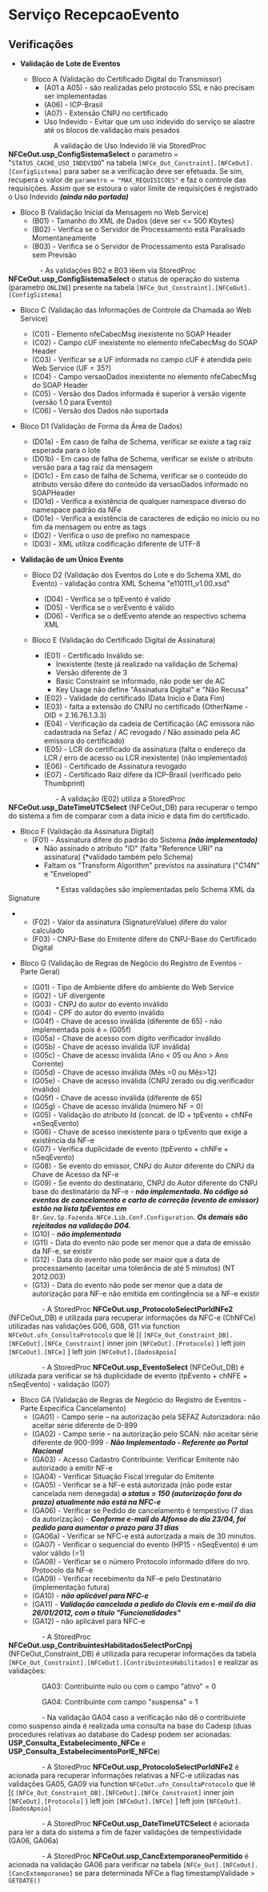 # Serviço RecepcaoEvento
 
## Verificações

 * **Validação de Lote de Eventos**

   * Bloco A (Validação do Certificado Digital do Transmissor)
     * (A01 a A05) - são realizadas pelo protocolo SSL e não precisam ser implementadas
     * (A06) - ICP-Brasil
     * (A07) - Extensão CNPJ no certificado
     * Uso Indevido  - Evitar que um uso indevido do serviço se alastre até os blocos de validação mais pesados

&nbsp;&nbsp;&nbsp;&nbsp;&nbsp;&nbsp;&nbsp;&nbsp;&nbsp;&nbsp;&nbsp;&nbsp;&nbsp;&nbsp;&nbsp;&nbsp;&nbsp;&nbsp;&nbsp;&nbsp;&nbsp;&nbsp; A validação de Uso Indevido lê via StoredProc **NFCeOut.usp_ConfigSistemaSelect** o parametro = "`STATUS_CACHE_USO_INDEVIDO`" na tabela `[NFCe_Out_Constraint].[NFCeOut].[ConfigSistema]` para saber se a verificação deve ser efetuada.
Se sim, recupera o valor de `parametro = "MAX_REQUISICOES"` e faz o controle das requisições.
Assim que se estoura o valor limite de requisições é registrado o Uso Indevido **_(ainda não portada)_**

   * Bloco B (Validação Inicial da Mensagem no Web Service)
     * (B01) - Tamanho do XML de Dados (deve ser <= 500 Kbytes)
     * (B02) - Verifica se o Servidor de Processamento está Paralisado Momentaneamente
     * (B03) - Verifica se o Servidor de Processamento está Paralisado sem Previsão

&nbsp;&nbsp;&nbsp;&nbsp;&nbsp;&nbsp;&nbsp;&nbsp;&nbsp;&nbsp;&nbsp;&nbsp;&nbsp;&nbsp;&nbsp; - As validações B02 e B03 lêem via StoredProc **NFCeOut.usp_ConfigSistemaSelect** o status de operação do sistema (parametro `ONLINE`) presente na tabela `[NFCe_Out_Constraint].[NFCeOut].[ConfigSistema]`

   * Bloco C (Validação das Informações de Controle da Chamada ao Web Service)
     * (C01) - Elemento nfeCabecMsg inexistente no SOAP Header
     * (C02) - Campo cUF inexistente no elemento nfeCabecMsg do SOAP Header
     * (C03) - Verificar se a UF informada no campo cUF é atendida pelo Web Service (UF = 35?)
     * (C04) - Campo versaoDados inexistente no elemento nfeCabecMsg do SOAP Header
     * (C05) - Versão dos Dados informada é superior à versão vigente (versão 1.0 para Evento)
     * (C06) - Versão dos Dados não suportada

   * Bloco D1 (Validação de Forma da Área de Dados)
     * (D01a) - Em caso de falha de Schema, verificar se existe a tag raiz esperada para o lote
     * (D01b) - Em caso de falha de Schema, verificar se existe o atributo versão para a tag raiz da mensagem
     * (D01c) - Em caso de falha de Schema, verificar se o conteúdo do atributo versão difere do conteúdo da versaoDados informado no SOAPHeader
     * (D01d) - Verifica a existência de qualquer namespace diverso do namespace padrão da NFe
     * (D01e) - Verifica a existência de caracteres de edição no início ou no fim da mensagem ou entre as tags
     * (D02) - Verifica o uso de prefixo no namespace
     * (D03) - XML utiliza codificação diferente de UTF-8

 * **Validação de um Único Evento**

   * Bloco D2 (Validação dos Eventos do Lote e do Schema XML do Evento) - validação contra XML Schema "e110111_v1.00.xsd"
     * (D04) - Verifica se o tpEvento é valido
     * (D05) - Verifica se o verEvento é válido
     * (D06) - Verifica se o detEvento atende ao respectivo schema XML

   * Bloco E (Validação do Certificado Digital de Assinatura)
     * (E01) - Certificado Inválido se:
       * Inexistente (teste já realizado na validação de Schema)
       * Versão diferente de 3
       * Basic Constraint se informado,  não pode ser de AC 
       * Key Usage não define "Assinatura Digital" e "Não Recusa" 
     * (E02) - Validade do certificado (Data Inicio e Data Fim)
     * (E03) - falta a extensão do CNPJ no certificado (OtherName - OID = 2.16.76.1.3.3)
     * (E04) - Verificação da cadeia de Certificação (AC emissora não cadastrada na Sefaz / AC revogado / Não assinado pela AC emissora do certificado)
     * (E05) - LCR do certificado da assinatura (falta o endereço da LCR / erro de acesso ou LCR inexistente) (não implementado)
     * (E06) - Certificado de Assinatura revogado
     * (E07) - Certificado Raiz difere da ICP-Brasil (verificado pelo Thumbprint)

&nbsp;&nbsp;&nbsp;&nbsp;&nbsp;&nbsp;&nbsp;&nbsp;&nbsp;&nbsp;&nbsp;&nbsp;&nbsp;&nbsp;&nbsp;&nbsp;&nbsp;&nbsp;&nbsp;&nbsp;&nbsp;&nbsp;&nbsp; - A validação (E02) utiliza a StoredProc **NFCeOut.usp_DateTimeUTCSelect** (NFCeOut_DB) para recuperar o tempo do sistema a fim de comparar com a data início e data fim do certificado.

   * Bloco F (Validação da Assinatura Digital)
     * (F01) - Assinatura difere do padrão do Sistema **_(não implementado)_**
       * Não assinado o atributo "ID" (falta "Reference URI" na assinatura) (*validado também pelo Schema)
       * Faltam os "Transform Algorithm" previstos na assinatura ("C14N" e "Enveloped"

&nbsp;&nbsp;&nbsp;&nbsp;&nbsp;&nbsp;&nbsp;&nbsp;&nbsp;&nbsp;&nbsp;&nbsp;&nbsp;&nbsp;&nbsp;&nbsp;&nbsp;&nbsp;&nbsp;&nbsp;&nbsp;&nbsp;&nbsp; * Estas validações são implementadas pelo Schema XML da Signature

   * * (F02) - Valor da assinatura (SignatureValue) difere do valor calculado
     * (F03) - CNPJ-Base do Emitente difere do CNPJ-Base do Certificado Digital

   * Bloco G (Validação de Regras de Negócio do Registro de Eventos - Parte Geral)
     * (G01) - Tipo de Ambiente difere do ambiente do Web Service
     * (G02) - UF divergente
     * (G03) - CNPJ do autor do evento inválido
     * (G04) - CPF do autor do evento inválido
     * (G04f) - Chave de acesso inválida (diferente de 65) - não implementada pois é = (G05f)
     * (G05a) - Chave de acesso com dígito verificador inválido
     * (G05b) - Chave de acesso inválida (UF inválida)
     * (G05c) - Chave de acesso inválida (Ano < 05 ou Ano > Ano Corrente)
     * (G05d) - Chave de acesso inválida (Mês =0 ou Mês>12)
     * (G05e) - Chave de acesso inválida (CNPJ zerado ou dig.verificador inválido)
     * (G05f) - Chave de acesso inválida (diferente de 65)
     * (G05g) - Chave de acesso inválida (número NF = 0)
     * (G05) - Validação do atributo Id (concat. de ID + tpEvento + chNFe +nSeqEvento)
     * (G06) - Chave de acesso inexistente para o tpEvento que exige a existência da NF-e
     * (G07) - Verifica duplicidade de evento (tpEvento + chNFe + nSeqEvento)
     * (G08) - Se evento do emissor, CNPJ do Autor diferente do CNPJ da Chave de Acesso da NF-e
     * (G09) - Se evento do destinatário, CNPJ do Autor diferente do CNPJ base do destinatário da NF-e - **_não implementada. No código só eventos de cancelamento e carta de correção (evento de emissor) estão na lista tpEventos em_** `Br.Gov.Sp.Fazenda.NFCe.Lib.Conf.Configuration`. **_Os demais são rejeitados na validação D04._**
     * (G10) - **_não implementada_**
     * (G11) - Data do evento não pode ser menor que a data de emissão da NF-e, se existir
     * (G12) - Data do evento não pode ser maior que a data de processamento (aceitar uma tolerância de até 5 minutos) (NT 2012.003)
     * (G13) - Data do evento não pode ser menor que a data de autorização para NF-e não emitida em contingência se a NF-e existir

&nbsp;&nbsp;&nbsp;&nbsp;&nbsp;&nbsp;&nbsp;&nbsp;&nbsp;&nbsp;&nbsp;&nbsp;&nbsp;&nbsp;&nbsp;&nbsp; - A StoredProc **NFCeOut.usp_ProtocoloSelectPorIdNFe2** (NFCeOut_DB) é utilizada para recuperar informações da NFC-e (ChNFCe) utilizadas nas validações G06, G08, G11
via function `NFCeOut.ufn_ConsultaProtocolo` que lê
[( `[NFCe_Out_Constraint_DB].[NFCeOut].[NFCe_Constraint]` inner join `[NFCeOut].[Protocolo]` ) left join `[NFCeOut].[NFCe]` ] left join `[NFCeOut].[DadosApoio]`

&nbsp;&nbsp;&nbsp;&nbsp;&nbsp;&nbsp;&nbsp;&nbsp;&nbsp;&nbsp;&nbsp;&nbsp;&nbsp;&nbsp;&nbsp;&nbsp; - A StoredProc **NFCeOut.usp_EventoSelect** (NFCeOut_DB) é utilizada para verificar se há duplicidade de evento (tpEvento + chNFE + nSeqEvento) - validação (G07)

   * Bloco GA (Validação de Regras de Negócio do Registro de Eventos - Parte Específica Cancelamento)
     * (GA01) - Campo serie – na autorização pela SEFAZ Autorizadora: não aceitar série diferente de 0-899
     * (GA02) - Campo serie – na autorização pelo SCAN: não aceitar série diferente de 900-999 - **_Não Implementado - Referente ao Portal Nacional_**
     * (GA03) - Acesso Cadastro Contribuinte: Verificar Emitente não autorizado a emitir NF-e
     * (GA04) - Verificar Situação Fiscal irregular do Emitente
     * (GA05) - Verificar se a NF-e está autorizada (não pode estar cancelada nem denegada) **_o status = 150 (autorização fora do prazo) atualmente não está na NFC-e_**
     * (GA06) - Verificar se Pedido de cancelamento é tempestivo (7 dias da autorização) - **_Conforme e-mail do Alfonso do dia 23/04, foi pedido para aumentar o prazo para 31 dias_**
     * (GA06a) - Verificar se NFC-e está autorizada a mais de 30 minutos.
     * (GA07) - Verificar o sequencial do evento (HP15 - nSeqEvento) é um valor válido (=1)
     * (GA08) - Verificar se o número Protocolo informado difere do nro. Protocolo da NF-e
     * (GA09) - Verificar recebimento da NF-e pelo Destinatário (implementação futura)
     * (GA10) - **_não aplicável para NFC-e_**
     * (GA11) - **_Validação cancelada a pedido do Clovis em e-mail do dia 26/01/2012, com o título "Funcionalidades"_**
     * (GA12) - não aplicável para NFC-e

&nbsp;&nbsp;&nbsp;&nbsp;&nbsp;&nbsp;&nbsp;&nbsp;&nbsp;&nbsp;&nbsp;&nbsp;&nbsp;&nbsp;&nbsp;&nbsp; - A StoredProc **NFCeOut.usp_ContribuintesHabilitadosSelectPorCnpj** (NFCeOut_Constraint_DB) é utilizada para recuperar informações da tabela `[NFCe_Out_Constraint].[NFCeOut].[ContribuintesHabilitados]` e realizar as validações:

&nbsp;&nbsp;&nbsp;&nbsp;&nbsp;&nbsp;&nbsp;&nbsp;&nbsp;&nbsp;&nbsp;&nbsp;&nbsp;&nbsp;&nbsp;&nbsp; GA03: Contribuinte nulo ou com o campo "ativo" = 0

&nbsp;&nbsp;&nbsp;&nbsp;&nbsp;&nbsp;&nbsp;&nbsp;&nbsp;&nbsp;&nbsp;&nbsp;&nbsp;&nbsp;&nbsp;&nbsp; GA04: Contribuinte com campo "suspensa" = 1

&nbsp;&nbsp;&nbsp;&nbsp;&nbsp;&nbsp;&nbsp;&nbsp;&nbsp;&nbsp;&nbsp;&nbsp;&nbsp;&nbsp;&nbsp;&nbsp; - Na validação GA04 caso a verificação não dê o contribuinte como suspenso ainda é realizada uma consulta na base do Cadesp (duas procedures relativas ao database do Cadesp podem ser acionadas: **USP_Consulta_Estabelecimento_NFCe** e **USP_Consulta_EstabelecimentoPorIE_NFCe**)

&nbsp;&nbsp;&nbsp;&nbsp;&nbsp;&nbsp;&nbsp;&nbsp;&nbsp;&nbsp;&nbsp;&nbsp;&nbsp;&nbsp;&nbsp;&nbsp; - A StoredProc **NFCeOut.usp_ProtocoloSelectPorIdNFe2** é acionada para recuperar informações relativas a NFC-e utilizadas nas validações GA05, GA09
via function `NFCeOut.ufn_ConsultaProtocolo` que lê
[( `[NFCe_Out_Constraint_DB].[NFCeOut].[NFCe_Constraint]` inner join `[NFCeOut].[Protocolo]` ) left join `[NFCeOut].[NFCe]` ] left join `[NFCeOut].[DadosApoio]`

&nbsp;&nbsp;&nbsp;&nbsp;&nbsp;&nbsp;&nbsp;&nbsp;&nbsp;&nbsp;&nbsp;&nbsp;&nbsp;&nbsp;&nbsp;&nbsp; - A StoredProc **NFCeOut.usp_DateTimeUTCSelect** é acionada para ler a data do sistema a fim de fazer validações de tempestividade (GA06, GA06a)

&nbsp;&nbsp;&nbsp;&nbsp;&nbsp;&nbsp;&nbsp;&nbsp;&nbsp;&nbsp;&nbsp;&nbsp;&nbsp;&nbsp;&nbsp;&nbsp; - A StoredProc **NFCeOut.usp_CancExtemporaneoPermitido** é acionada na validação GA06 para verificar na tabela `[NFCe_Out].[NFCeOut].[CancExtemporaneo]` se para determinada NFCe a flag timestampValidade > `GETDATE()`